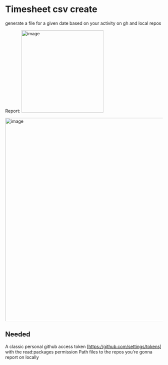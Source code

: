 # Timesheet csv create 

generate a file for a given date based on your activity on gh and local repos 

Report: 
<img width="262" alt="image" src="https://github.com/user-attachments/assets/e69104ad-cc17-404f-88c3-e2d8bc4a0d24">


<img width="647" alt="image" src="https://github.com/user-attachments/assets/91d15ee0-d2db-4413-a359-c060f1df068d">

## Needed 

A classic personal github access token [https://github.com/settings/tokens] with the read:packages permission
Path files to the repos you're gonna report on locally
